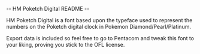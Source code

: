 -- HM Poketch Digital README --

HM Poketch Digital is a font based upon the typeface used to represent the numbers on the Poketch digital clock in Pokemon Diamond/Pearl/Platinum.

Export data is included so feel free to go to Pentacom and tweak this font to your liking, proving you stick to the OFL license.
